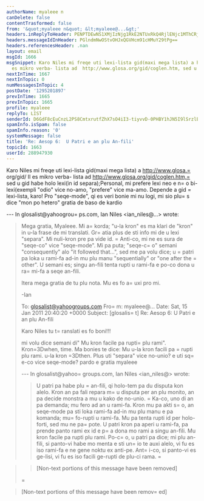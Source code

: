 ```yaml
---
authorName: myaleee n
canDelete: false
contentTrasformed: false
from: '&quot;myaleee n&quot; &lt;myaleee@...&gt;'
headers.inReplyToHeader: PENPTDEwNS1XMjIzNjg1RkE2NTUxRkQ4RjlENjc1MThCRjUwQHBoeC5nYmw+
headers.messageIdInHeader: PGlndmNwOStvOHJxQGVHcm91cHMuY29tPg==
headers.referencesHeader: .nan
layout: email
msgId: 1666
msgSnippet: Karo Niles mi freqe uti lexi-lista gid(maxi mega lista) a http://www.glosa.org/gid/  Il
  es mikro verba- lista ad  http://www.glosa.org/gid/coglen.htm, sed u
nextInTime: 1667
nextInTopic: 0
numMessagesInTopic: 4
postDate: '1295201897'
prevInTime: 1665
prevInTopic: 1665
profile: myaleee
replyTo: LIST
senderId: D6GdF8cEuCnzL2PS8CmtxrutfZhX7sO4iI3-tiyvvD-0PHBY1hJN5I9lSrzlBzhQIRAOL6eyW5Eo8vWiD7Wz56RT3P6qvw
spamInfo.isSpam: false
spamInfo.reason: '0'
systemMessage: false
title: 'Re: Aesop 6:  U Patri e an plu An-fili'
topicId: 1663
userId: 288947930
---
```


Karo Niles
mi freqe uti lexi-lista gid(maxi mega lista) a http://www.glosa.=
org/gid/  Il es mikro verba- lista ad  http://www.glosa.org/gid/coglen.htm,=
 sed u gid   habe holo lexi(in id separa);Personal, mi prefere lexi neo e n=
o bi-lexi(exempli "odio" vice no-amo, "prefere" vice ma-amo. Depende a gid =
lexi-lista, karo!
Pro "seqe-mode", qi es veri bonie  mi nu logi, mi sio plu=
s dice "mon po hetero"
gratia de baso de kardio

--- In glosalist@yahoogrou=
ps.com, Ian Niles <ian_niles@...> wrote:
>
> 
> Mega gratia, Myaleee.  Mi a=
korda; "u-la kron" es ma klari de "kron" in u-la frase de mi translati.  Gr=
atia plus de sti info mi de u lexi "separa".  Mi nuli-kron pre pa vide id. =
 Anti-co, mi ne es sura de "seqe-co" vice "seqe-mode".  Mi pa puta; "seqe-c=
o" semani "consequently" alo "it followed that...", sed me pa volu dice; u =
patri pa loka u rami-fa ad-in mu plu manu "sequentially" or "one after the =
other".  U semani es; singu an-fili tenta rupti u rami-fa e po-co dona u ra=
mi-fa a seqe an-fili.  
>  
> Itera mega gratia de tu plu nota.  Mu es fo a=
uxi pro mi.
>  
> -Ian  
>  
> 
> 
> 
> To: glosalist@yahoogroups.com
> Fro=
m: myaleee@...
> Date: Sat, 15 Jan 2011 20:40:20 +0000
> Subject: [glosalis=
t] Re: Aesop 6: U Patri e an plu An-fili
> 
> 
>   
> 
> 
> Karo Niles tu t=
ranslati es fo boni!!!
> 
> mi volu dice semani di" Mu kron facile pa rupti=
 plu rami". Kron=3Dwhen, time.
> Ma bonies te dice: Mu u-la kron facili pa =
rupti plu rami. u-la kron =3Dthen. Plus uti "separa" vice no-unio? e uti sq=
e-co vice seqe-mode?
> pardo e gratia
> myaleee
> 
> --- In glosalist@yahoo=
groups.com, Ian Niles <ian_niles@> wrote:
> >
> > 
> > U patri pa habe plu =
an-fili, qi holo-tem pa du disputa kon alelo. Kron an pa fali 
> > repara m=
u disputa per an plu monito, an pa decide monstra a mu u kako de no-unio. 
=
> > Ka-co, uno di an pa demanda; mu fero ad an u rami-fa. Kron mu pa akti s=
o, 
> > an seqe-mode pa sti loka rami-fa ad-in mu plu manu e pa komanda; mu=
 fo-rupti 
> > u rami-fa. Mu pa tenta rupti id per holo-forti, sed mu ne pa=
 pote. U patri kron pa 
> > aperi u rami-fa, pa prende panto rami ex id e p=
a dona mo rami a singu an-fili. 
> > Mu kron facile pa rupti plu rami. Po-c=
o, u patri pa dice; mi plu an-fili, si panto-vi 
> > habe mo menta e sti un=
io te auxi alelo, vi fu es iso rami-fa e ne gene noktu ex anti-pe. 
> > Ant=
i-co, si panto-vi es ge-lisi, vi fu es iso facili ge-rupti de plu-ci rama. =

> > 
> > [Non-text portions of this message have been removed]
> >
> 
> 
>=
 
> 
>  		 	   		  
> 
> [Non-text portions of this message have been remov=
ed]
>



